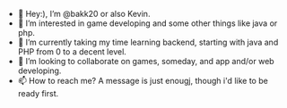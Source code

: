 - 👋 Hey:), I’m @bakk20 or also Kevin.
- 👀 I’m interested in game developing and some other things like java or php.
- 🌱 I’m currently taking my time learning backend, starting with java and PHP from 0 to a decent level.
- 💞️ I’m looking to collaborate on games, someday, and app and/or web developing.
- 📫 How to reach me? A message is just enougj, though i'd like to be ready first.

<!---
bakk20/bakk20 is a ✨ special ✨ repository because its `README.md` (this file) appears on your GitHub profile.
You can click the Preview link to take a look at your changes.
--->
